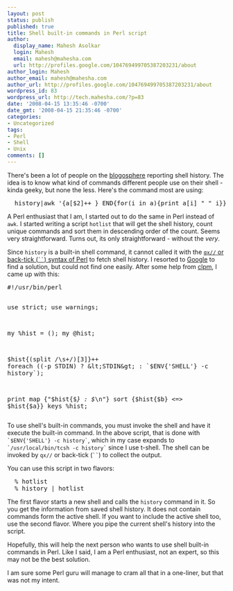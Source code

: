 ```yaml
---
layout: post
status: publish
published: true
title: Shell built-in commands in Perl script
author:
  display_name: Mahesh Asolkar
  login: Mahesh
  email: mahesh@mahesha.com
  url: http://profiles.google.com/104769499705387203231/about
author_login: Mahesh
author_email: mahesh@mahesha.com
author_url: http://profiles.google.com/104769499705387203231/about
wordpress_id: 83
wordpress_url: http://tech.mahesha.com/?p=83
date: '2008-04-15 13:35:46 -0700'
date_gmt: '2008-04-15 21:35:46 -0700'
categories:
- Uncategorized
tags:
- Perl
- Shell
- Unix
comments: []
---
```

<p>There's been a lot of people on the <a href="http://blogsearch.google.com/blogsearch?ie=UTF-8&oe=utf-8&client=firefox-a&um=1&q=history+awk&as_maxm=4&as_miny=2008&as_maxy=2008&as_minm=4&as_mind=8&as_maxd=15&as_drrb=b&ctz=420&c1cr=4%2F8%2F2008&c2cr=4%2F15%2F2008&btnD=Go" title="Recent blog entries">blogosphere</a> reporting shell history. The idea is to know what kind of commands different people use on their shell - kinda geeky, but none the less. Here's the command most are using:</p>
<pre>
  history|awk '{a[$2]++ } END{for(i in a){print a[i] " " i}}'|sort -rn|head
</pre>
<p>A Perl enthusiast that I am, I started out to do the same in Perl instead of <code>awk</code>. I started writing a script <code>hotlist</code> that will get the shell history, count unique commands and sort them in descending order of the count. Seems very straightforward. Turns out, its only straightforward - without the <em>very</em>.</p>
<p>Since <code>history</code> is a built-in shell command, it cannot called it with the <a href="http://perldoc.perl.org/perlop.html#qx/STRING/" title="`STRING`"><code>qx//</code> or back-tick (<code>``</code>) syntax of Perl</a> to fetch shell history. I resorted to <a href="http://www.google.com" title="Google search">Google</a> to find a solution, but could not find one easily. After some help from <a href="http://groups.google.com/group/comp.lang.perl.misc/topics?hl=en" title="comp.lang.perl.misc">clpm</a>, I came up with this:</p>
<pre>
#!/usr/bin/perl

use strict;
use warnings;

my %hist = (); 
my @hist;

$hist{(split /\s+/)[3]}++
  foreach ((-p STDIN) ? &lt;STDIN&gt; : `$ENV{'SHELL'} -c history`);

print map {"$hist{$_} : $_\n"} 
        sort {$hist{$b} &lt;=&gt; $hist{$a}} 
          keys %hist;
</pre>
<p>To use shell's built-in commands, you must invoke the shell and have it execute the built-in command. In the above script, that is done with <code>`$ENV{'SHELL'} -c history`</code>, which in my case expands to <code>`/usr/local/bin/tcsh -c history`</code> since I use t-shell. The shell can be invoked by <code>qx//</code> or back-tick (<code>``</code>) to collect the output.</p>
<p>You can use this script in two flavors:</p>
<pre>
  % hotlist
  % history | hotlist
</pre>
<p>The first flavor starts a new shell and calls the <code>history</code> command in it. So you get the information from saved shell history. It does not contain commands form the active shell. If you want to include the active shell too, use the second flavor. Where you pipe the current shell's history into the script.</p>
<p>Hopefully, this will help the next person who wants to use shell built-in commands in Perl. Like I said, I am a Perl enthusiast, not an expert, so this may not be the best solution.</p>
<p>I am sure some Perl guru will manage to cram all that in a one-liner, but that was not my intent.</p>
